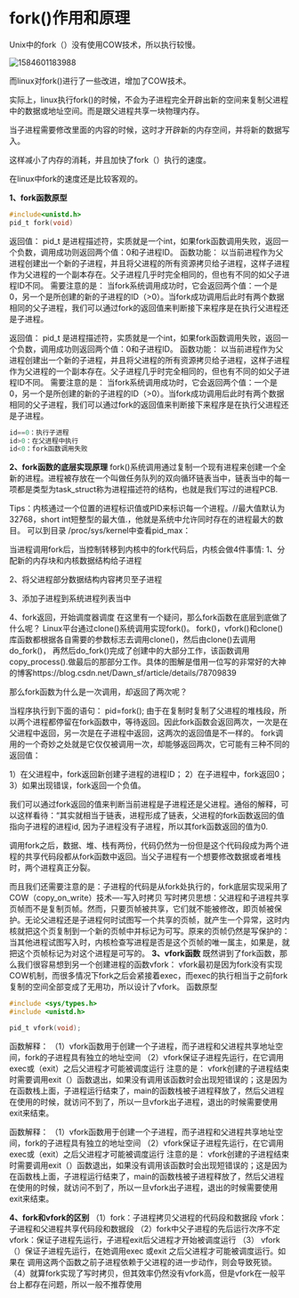 # fork()作用和原理

Unix中的fork（）没有使用COW技术，所以执行较慢。

![1584601183988](F:\typoraImg\1584601183988.png)

而linux对fork()进行了一些改进，增加了COW技术。

实际上，linux执行fork()的时候，不会为子进程完全开辟出新的空间来复制父进程中的数据或地址空间。而是跟父进程共享一块物理内存。

当子进程需要修改里面的内容的时候，这时才开辟新的内存空间，并将新的数据写入。

这样减小了内存的消耗，并且加快了fork（）执行的速度。

在linux中fork的速度还是比较客观的。



**1、fork函数原型**

```c
#include<unistd.h>
pid_t fork(void)
```


返回值：
pid_t 是进程描述符，实质就是一个int，如果fork函数调用失败，返回一个负数，调用成功则返回两个值：0和子进程ID。
函数功能：
以当前进程作为父进程创建出一个新的子进程，并且将父进程的所有资源拷贝给子进程，这样子进程作为父进程的一个副本存在。父子进程几乎时完全相同的，但也有不同的如父子进程ID不同。
需要注意的是：
当fork系统调用成功时，它会返回两个值：一个是0，另一个是所创建的新的子进程的ID（>0）。当fork成功调用后此时有两个数据相同的父子进程，我们可以通过fork的返回值来判断接下来程序是在执行父进程还是子进程。

返回值：
pid_t 是进程描述符，实质就是一个int，如果fork函数调用失败，返回一个负数，调用成功则返回两个值：0和子进程ID。
函数功能：
以当前进程作为父进程创建出一个新的子进程，并且将父进程的所有资源拷贝给子进程，这样子进程作为父进程的一个副本存在。父子进程几乎时完全相同的，但也有不同的如父子进程ID不同。
需要注意的是：
当fork系统调用成功时，它会返回两个值：一个是0，另一个是所创建的新的子进程的ID（>0）。当fork成功调用后此时有两个数据相同的父子进程，我们可以通过fork的返回值来判断接下来程序是在执行父进程还是子进程。

```c
id==0：执行子进程
id>0：在父进程中执行
id<0：fork函数调用失败
```

**2、fork函数的底层实现原理**
fork()系统调用通过复制一个现有进程来创建一个全新的进程。进程被存放在一个叫做任务队列的双向循环链表当中，链表当中的每一项都是类型为task_struct称为进程描述符的结构，也就是我们写过的进程PCB.

Tips：内核通过一个位置的进程标识值或PID来标识每一个进程。//最大值默认为32768，short int短整型的最大值.，他就是系统中允许同时存在的进程最大的数目。
可以到目录 /proc/sys/kernel中查看pid_max：

当进程调用fork后，当控制转移到内核中的fork代码后，内核会做4件事情:
1、分配新的内存块和内核数据结构给子进程

2、将父进程部分数据结构内容拷贝至子进程

3、添加子进程到系统进程列表当中

4、fork返回，开始调度器调度
在这里有一个疑问，那么fork函数在底层到底做了什么呢？
Linux平台通过clone()系统调用实现fork()。 fork()，vfork()和clone()库函数都根据各自需要的参数标志去调用clone()，然后由clone()去调用do_fork()， 再然后do_fork()完成了创建中的大部分工作，该函数调用copy_process().做最后的那部分工作。具体的图解是借用一位写的非常好的大神的博客https://blog.csdn.net/Dawn_sf/article/details/78709839

那么fork函数为什么是一次调用，却返回了两次呢？

当程序执行到下面的语句： pid=fork();
由于在复制时复制了父进程的堆栈段，所以两个进程都停留在fork函数中，等待返回。因此fork函数会返回两次，一次是在父进程中返回，另一次是在子进程中返回，这两次的返回值是不一样的。
fork调用的一个奇妙之处就是它仅仅被调用一次，却能够返回两次，它可能有三种不同的返回值：

1）在父进程中，fork返回新创建子进程的进程ID；
2）在子进程中，fork返回0；
3）如果出现错误，fork返回一个负值。

我们可以通过fork返回的值来判断当前进程是子进程还是父进程。通俗的解释，可以这样看待：“其实就相当于链表，进程形成了链表，父进程的fork函数返回的值指向子进程的进程id, 因为子进程没有子进程，所以其fork函数返回的值为0.

调用fork之后，数据、堆、栈有两份，代码仍然为一份但是这个代码段成为两个进程的共享代码段都从fork函数中返回。当父子进程有一个想要修改数据或者堆栈时，两个进程真正分裂。

而且我们还需要注意的是：子进程的代码是从fork处执行的，fork底层实现采用了COW（copy_on_write）技术—-写入时拷贝
写时拷贝思想：父进程和子进程共享页帧而不是复制页帧。然而，只要页帧被共享，它们就不能被修改，即页帧被保护。无论父进程还是子进程何时试图写一个共享的页帧，就产生一个异常，这时内核就把这个页复制到一个新的页帧中并标记为可写。原来的页帧仍然是写保护的：当其他进程试图写入时，内核检查写进程是否是这个页帧的唯一属主，如果是，就把这个页帧标记为对这个进程是可写的。
**3、vfork函数**
既然讲到了fork函数，那么我们很容易想到另一个创建进程的函数vfork：
vfork最初是因为fork没有实现COW机制，而很多情况下fork之后会紧接着exec，而exec的执行相当于之前fork复制的空间全部变成了无用功，所以设计了vfork。
函数原型

```c
#include <sys/types.h>
#include <unistd.h>

pid_t vfork(void);
```


函数解释：
（1）vfork函数用于创建一个子进程，而子进程和父进程共享地址空间，fork的子进程具有独立的地址空间
（2）vfork保证子进程先运行，在它调用exec或（exit）之后父进程才可能被调度运行
注意的是：
vfork创建的子进程结束时需要调用exit（）函数退出，如果没有调用该函数时会出现短错误的；这是因为在函数栈上面，子进程运行结束了，main的函数栈被子进程释放了，然后父进程在使用的时候，就访问不到了，所以一旦vfork出子进程，退出的时候需要使用exit来结束。

函数解释：
（1）vfork函数用于创建一个子进程，而子进程和父进程共享地址空间，fork的子进程具有独立的地址空间
（2）vfork保证子进程先运行，在它调用exec或（exit）之后父进程才可能被调度运行
注意的是：
vfork创建的子进程结束时需要调用exit（）函数退出，如果没有调用该函数时会出现短错误的；这是因为在函数栈上面，子进程运行结束了，main的函数栈被子进程释放了，然后父进程在使用的时候，就访问不到了，所以一旦vfork出子进程，退出的时候需要使用exit来结束。

**4、fork和vfork的区别**
（1）fork：子进程拷贝父进程的代码段和数据段
vfork：子进程和父进程共享代码段和数据段
（2）fork中父子进程的先后运行次序不定
vfork：保证子进程先运行，子进程exit后父进程才开始被调度运行
（3） vfork （）保证子进程先运行，在她调用exec 或exit 之后父进程才可能被调度运行。如果在 调用这两个函数之前子进程依赖于父进程的进一步动作，则会导致死锁。
（4）就算fork实现了写时拷贝，但其效率仍然没有vfork高，但是vfork在一般平台上都存在问题，所以一般不推荐使用

